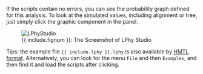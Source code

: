 
If the scripts contain no errors,
you can see the probability graph defined for this analysis. 
To look at the simulated values, including alignment or tree, 
just simply click the graphic component in the panel.  

<figure class="image">
  <img src="LinguaPhyloStudio.png" alt="LPhyStudio">
  <figcaption>{{ include.fignum }}: The Screenshot of LPhy Studio</figcaption>
</figure>

Tips: the example file `{{ include.lphy }}.lphy` is also available 
by [HMTL format](./lphy.html). 
Alternatively, you can look for the menu `File` and then `Examples`, 
and then find it and load the scripts after clicking. 

